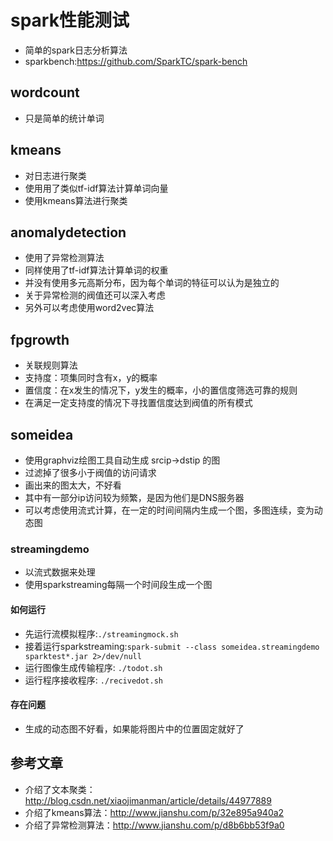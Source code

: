 # spark性能测试
- 简单的spark日志分析算法
- sparkbench:https://github.com/SparkTC/spark-bench

## wordcount
- 只是简单的统计单词

## kmeans
- 对日志进行聚类
- 使用用了类似tf-idf算法计算单词向量
- 使用kmeans算法进行聚类

## anomalydetection
- 使用了异常检测算法
- 同样使用了tf-idf算法计算单词的权重
- 并没有使用多元高斯分布，因为每个单词的特征可以认为是独立的
- 关于异常检测的阀值还可以深入考虑
- 另外可以考虑使用word2vec算法

## fpgrowth
- 关联规则算法
- 支持度：项集同时含有x，y的概率
- 置信度：在x发生的情况下，y发生的概率，小的置信度筛选可靠的规则
- 在满足一定支持度的情况下寻找置信度达到阀值的所有模式

## someidea
- 使用graphviz绘图工具自动生成 srcip->dstip 的图
- 过滤掉了很多小于阀值的访问请求
- 画出来的图太大，不好看
- 其中有一部分ip访问较为频繁，是因为他们是DNS服务器
- 可以考虑使用流式计算，在一定的时间间隔内生成一个图，多图连续，变为动态图

### streamingdemo
- 以流式数据来处理
- 使用sparkstreaming每隔一个时间段生成一个图

#### 如何运行
- 先运行流模拟程序:`./streamingmock.sh`
- 接着运行sparkstreaming:`spark-submit --class someidea.streamingdemo sparktest*.jar 2>/dev/null`
- 运行图像生成传输程序: `./todot.sh`
- 运行程序接收程序: `./recivedot.sh`

#### 存在问题
- 生成的动态图不好看，如果能将图片中的位置固定就好了

## 参考文章
- 介绍了文本聚类：http://blog.csdn.net/xiaojimanman/article/details/44977889
- 介绍了kmeans算法：http://www.jianshu.com/p/32e895a940a2
- 介绍了异常检测算法：http://www.jianshu.com/p/d8b6bb53f9a0
